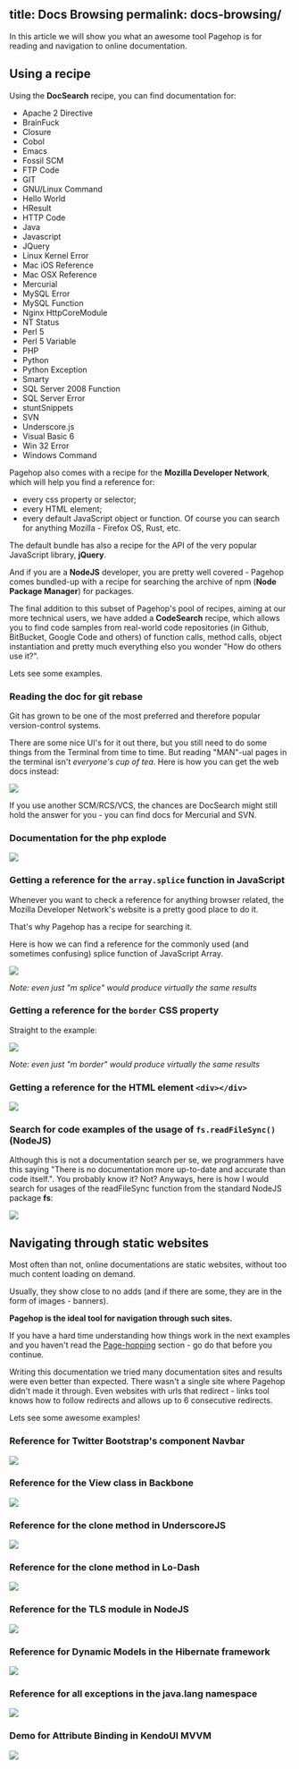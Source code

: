 title: Docs Browsing
permalink: docs-browsing/
---
In this article we will show you what an awesome tool Pagehop is for reading and navigation to online documentation.

## Using a recipe

Using the **DocSearch** recipe, you can find documentation for:
- Apache 2 Directive
- BrainFuck
- Closure
- Cobol
- Emacs
- Fossil SCM
- FTP Code
- GIT
- GNU/Linux Command
- Hello World
- HResult
- HTTP Code
- Java
- Javascript
- JQuery
- Linux Kernel Error
- Mac iOS Reference
- Mac OSX Reference
- Mercurial
- MySQL Error
- MySQL Function
- Nginx HttpCoreModule
- NT Status
- Perl 5
- Perl 5 Variable
- PHP
- Python
- Python Exception
- Smarty
- SQL Server 2008 Function
- SQL Server Error
- stuntSnippets
- SVN
- Underscore.js
- Visual Basic 6
- Win 32 Error
- Windows Command

Pagehop also comes with a recipe for the **Mozilla Developer Network**, which will help you find a reference for:
- every css property or selector;
- every HTML element;
- every default JavaScript object or function.
Of course you can search for anything Mozilla - Firefox OS, Rust, etc.

The default bundle has also a recipe for the API of the very popular JavaScript library, **jQuery**.

And if you are a **NodeJS** developer, you are pretty well covered - Pagehop comes bundled-up with a recipe for searching the archive of npm (**Node Package Manager**) for packages.

The final addition to this subset of Pagehop's pool of recipes, aiming at our more technical users, we have added a **CodeSearch** recipe, which allows you to find code samples from real-world code repositories (in Github, BitBucket, Google Code and others) of function calls, method calls, object instantiation and pretty much everything elso you wonder "How do others use it?".

Lets see some examples.

### Reading the doc for git rebase

Git has grown to be one of the most preferred and therefore popular version-control systems.

There are some nice UI's for it out there, but you still need to do some things from the Terminal from time to time. But reading "MAN"-ual pages in the terminal isn't *everyone's cup of tea*. Here is how you can get the web docs instead:

![](/common-resources/doc-search-git-rebase.png)

If you use another SCM/RCS/VCS, the chances are DocSearch might still hold the answer for you - you can find docs for Mercurial and SVN.

### Documentation for the php explode

![](/docs-browsing-resources/php-explode.png)

### Getting a reference for the `array.splice` function in JavaScript

Whenever you want to check a reference for anything browser related, the Mozilla Developer Network's website is a pretty good place to do it.

That's why Pagehop has a recipe for searching it.

Here is how we can find a reference for the commonly used (and sometimes confusing) splice function of JavaScript Array.

![](/docs-browsing-resources/mdn-find-splice.png)

*Note: even just "m splice" would produce virtually the same results*

### Getting a reference for the `border` CSS property

Straight to the example:

![](/docs-browsing-resources/mdn-find-border.png)

*Note: even just "m border" would produce virtually the same results*

### Getting a reference for the HTML element `<div></div>`

![](/docs-browsing-resources/mdn-find-div.png)

### Search for code examples of the usage of `fs.readFileSync()` (NodeJS)

Although this is not a documentation search per se, we programmers have this saying "There is no documentation more up-to-date and accurate than code itself.". You probably know it? Not? Anyways, here is how I would search for usages of the readFileSync function from the standard NodeJS package **fs**:

![](/common-resources/code-search-readfilesync.png)

## Navigating through static websites

Most often than not, online documentations are static websites, without too much content loading on demand.

Usually, they show close to no adds (and if there are some, they are in the form of images - banners).

**Pagehop is the ideal tool for navigation through such sites.**

If you have a hard time understanding how things work in the next examples and you haven't read the [Page-hopping](/page-hopping/) section - go do that before you continue.

Writing this documentation we tried many documentation sites and results were even better than expected. There wasn't a single site where Pagehop didn't made it through. Even websites with urls that redirect - links tool knows how to follow redirects and allows up to 6 consecutive redirects.

Lets see some awesome examples!

### Reference for Twitter Bootstrap's component Navbar

![](/docs-browsing-resources/bootstrap-navbar-docs.png)

### Reference for the View class in Backbone

![](/docs-browsing-resources/backbone-docs.png)

### Reference for the clone method in UnderscoreJS

![](/docs-browsing-resources/underscore-docs.png)

### Reference for the clone method in Lo-Dash

![](/docs-browsing-resources/lodash-docs.png)

### Reference for the TLS module in NodeJS

![](/docs-browsing-resources/node-docs.png)

### Reference for Dynamic Models in the Hibernate framework

![](/docs-browsing-resources/hibernate-docs.png)

### Reference for all exceptions in the java.lang namespace

![](/docs-browsing-resources/java-docs.png)

### Demo for Attribute Binding in KendoUI MVVM

![](/docs-browsing-resources/kendo-demos.png)